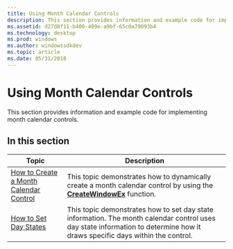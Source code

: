 ```yaml
---
title: Using Month Calendar Controls
description: This section provides information and example code for implementing month calendar controls.
ms.assetid: d27d8f11-b400-409e-a9bf-65c0a79093b4
ms.technology: desktop
ms.prod: windows
ms.author: windowssdkdev
ms.topic: article
ms.date: 05/31/2018
---
```


# Using Month Calendar Controls

This section provides information and example code for implementing month calendar controls.

## In this section



| Topic                                                                                    | Description                                                                                                                                                                            |
|------------------------------------------------------------------------------------------|----------------------------------------------------------------------------------------------------------------------------------------------------------------------------------------|
| [How to Create a Month Calendar Control](create-a-month-calendar-control.md)<br/> | This topic demonstrates how to dynamically create a month calendar control by using the [**CreateWindowEx**](https://msdn.microsoft.com/library/windows/desktop/ms632680) function. <br/>                              |
| [How to Set Day States](set-day-states.md)<br/>                                   | This topic demonstrates how to set day state information. The month calendar control uses day state information to determine how it draws specific days within the control.<br/> |



 

 

 





